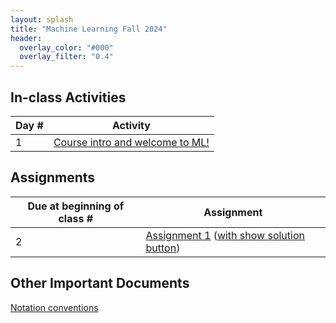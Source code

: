 ```yaml
---
layout: splash
title: "Machine Learning Fall 2024"
header:
  overlay_color: "#000"
  overlay_filter: "0.4"
---
```


<!-- ## How-tos

* TODO -->

## In-class Activities

| Day # | Activity                                                                      |
|-------|-------------------------------------------------------------------------------|
| 1     | [Course intro and welcome to ML!](activities/day01)                            |


##  Assignments

| Due at beginning of class # | Assignment                                                              |
|-----------------------------|-------------------------------------------------------------------------|
| 2                           | [Assignment 1](assignments/assignment01/assignment01) ([with show solution button](assignments/assignment01/assignment01?showSolutions=true))   |

## Other Important Documents
[Notation conventions](assignments/assignment01/notation_conventions) 
